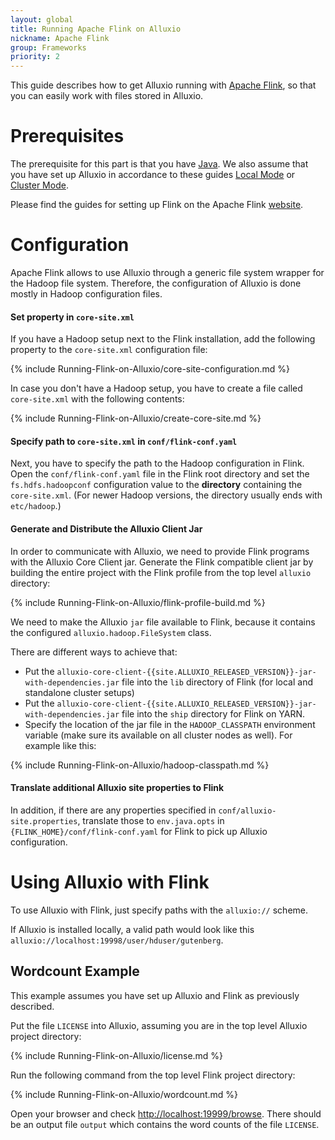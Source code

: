 ```yaml
---
layout: global
title: Running Apache Flink on Alluxio
nickname: Apache Flink
group: Frameworks
priority: 2
---
```


This guide describes how to get Alluxio running with [Apache Flink](http://flink.apache.org/), so
that you can easily work with files stored in Alluxio.

# Prerequisites

The prerequisite for this part is that you have
[Java](Java-Setup.html). We also assume that you have set up
Alluxio in accordance to these guides [Local Mode](Running-Alluxio-Locally.html) or
[Cluster Mode](Running-Alluxio-on-a-Cluster.html).

Please find the guides for setting up Flink on the Apache Flink [website](http://flink.apache.org/).

# Configuration

Apache Flink allows to use Alluxio through a generic file system wrapper for the Hadoop file system.
Therefore, the configuration of Alluxio is done mostly in Hadoop configuration files.

#### Set property in `core-site.xml`

If you have a Hadoop setup next to the Flink installation, add the following property to the
`core-site.xml` configuration file:

{% include Running-Flink-on-Alluxio/core-site-configuration.md %}

In case you don't have a Hadoop setup, you have to create a file called `core-site.xml` with the
following contents:

{% include Running-Flink-on-Alluxio/create-core-site.md %}

#### Specify path to `core-site.xml` in `conf/flink-conf.yaml`

Next, you have to specify the path to the Hadoop configuration in Flink. Open the
`conf/flink-conf.yaml` file in the Flink root directory and set the `fs.hdfs.hadoopconf`
configuration value to the **directory** containing the `core-site.xml`. (For newer Hadoop versions,
the directory usually ends with `etc/hadoop`.)

#### Generate and Distribute the Alluxio Client Jar

In order to communicate with Alluxio, we need to provide Flink programs with the Alluxio Core Client
jar.
Generate the Flink compatible client jar by building the entire project with the Flink profile from
the top level `alluxio` directory:

{% include Running-Flink-on-Alluxio/flink-profile-build.md %}

We need to make the Alluxio `jar` file available to Flink, because it contains the configured
`alluxio.hadoop.FileSystem` class.

There are different ways to achieve that:

- Put the `alluxio-core-client-{{site.ALLUXIO_RELEASED_VERSION}}-jar-with-dependencies.jar` file into the
`lib` directory of Flink (for local and standalone cluster setups)
- Put the `alluxio-core-client-{{site.ALLUXIO_RELEASED_VERSION}}-jar-with-dependencies.jar` file into the
`ship` directory for Flink on YARN.
- Specify the location of the jar file in the `HADOOP_CLASSPATH` environment variable (make sure its
available on all cluster nodes as well). For example like this:

{% include Running-Flink-on-Alluxio/hadoop-classpath.md %}

#### Translate additional Alluxio site properties to Flink

In addition, if there are any properties specified in `conf/alluxio-site.properties`,
translate those to `env.java.opts` in `{FLINK_HOME}/conf/flink-conf.yaml` for Flink to pick up
Alluxio configuration.

# Using Alluxio with Flink

To use Alluxio with Flink, just specify paths with the `alluxio://` scheme.

If Alluxio is installed locally, a valid path would look like this
`alluxio://localhost:19998/user/hduser/gutenberg`.

## Wordcount Example

This example assumes you have set up Alluxio and Flink as previously described.

Put the file `LICENSE` into Alluxio, assuming you are in the top level Alluxio project directory:

{% include Running-Flink-on-Alluxio/license.md %}

Run the following command from the top level Flink project directory:

{% include Running-Flink-on-Alluxio/wordcount.md %}

Open your browser and check [http://localhost:19999/browse](http://localhost:19999/browse). There should be an output file `output` which contains the word counts of the file `LICENSE`.
